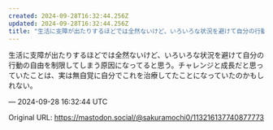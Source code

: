```yaml
---
created: 2024-09-28T16:32:44.256Z
updated: 2024-09-28T16:32:44.256Z
title: "生活に支障が出たりするほどでは全然ないけど、いろいろな状況を避けて自分の行動の自由を制限してしまう原因になってると思う。チャレンジと成長だと思っていたことは、実[...]"
---
```


<p>生活に支障が出たりするほどでは全然ないけど、いろいろな状況を避けて自分の行動の自由を制限してしまう原因になってると思う。チャレンジと成長だと思っていたことは、実は無自覚に自分でこれを治療してたことになっていたのかもしれない。</p>

&mdash; 2024-09-28 16:32:44 UTC

Original URL: https://mastodon.social/@sakuramochi0/113216137740877773
